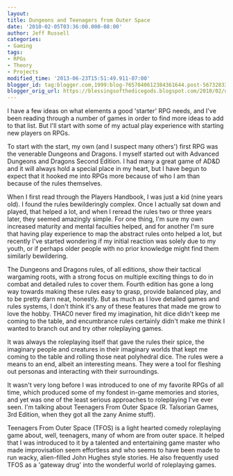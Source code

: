```yaml
---
layout:  
title: Dungeons and Teenagers from Outer Space
date: '2010-02-05T03:36:00.000-08:00'
author: Jeff Russell
categories:
- Gaming
tags:
- RPGs
- Theory
- Projects
modified_time: '2013-06-23T15:51:49.911-07:00'
blogger_id: tag:blogger.com,1999:blog-7657840612384361644.post-5673283396525169209
blogger_orig_url: https://blessingsofthedicegods.blogspot.com/2010/02/dungeons-and-teenagers-from-outer-space.html
---
```


I have a few ideas on what elements a good 'starter' RPG needs, and I've been reading through a number of games in order to find more ideas to add to that list. But I'll start with some of my actual play experience with starting new players on RPGs.  
  
To start with the start, my own (and I suspect many others') first RPG was the venerable Dungeons and Dragons. I myself started out with Advanced Dungeons and Dragons Second Edition. I had many a great game of AD&D and it will always hold a special place in my heart, but I have begun to expect that it hooked me into RPGs more because of who I am than because of the rules themselves.  
  
When I first read through the Players Handbook, I was just a kid (nine years old). I found the rules bewilderingly complex. Once I actually sat down and played, that helped a lot, and when I reread the rules two or three years later, they seemed amazingly simple. For one thing, I'm sure my own increased maturity and mental faculties helped, and for another I'm sure that having play experience to map the abstract rules onto helped a lot, but recently I've started wondering if my initial reaction was solely due to my youth, or if perhaps older people with no prior knowledge might find them similarly bewildering.  
  
The Dungeons and Dragons rules, of all editions, show their tactical wargaming roots, with a strong focus on multiple exciting things to do in combat and detailed rules to cover them. Fourth edition has gone a long way towards making these rules easy to grasp, provide balanced play, and to be pretty darn neat, honestly. But as much as I love detailed games and rules systems, I don't think it's any of these features that made me grow to love the hobby. THAC0 never fired my imagination, hit dice didn't keep me coming to the table, and encumbrance rules certainly didn't make me think I wanted to branch out and try other roleplaying games.  
  
It was always the roleplaying itself that gave the rules their spice, the imaginary people and creatures in their imaginary worlds that kept me coming to the table and rolling those neat polyhedral dice. The rules were a means to an end, albeit an interesting means. They were a tool for fleshing out personas and interacting with their surroundings.  
  
It wasn't very long before I was introduced to one of my favorite RPGs of all time, which produced some of my fondest in-game memories and stories, and yet was one of the least serious approaches to roleplaying I've ever seen. I'm talking about Teenagers From Outer Space (R. Talsorian Games, 3rd Edition, when they got all the zany Anime stuff).  
  
Teenagers From Outer Space (TFOS) is a light hearted comedy roleplaying game about, well, teenagers, many of whom are from outer space. It helped that I was introduced to it by a talented and entertaining game master who made improvisation seem effortless and who seems to have been made to run wacky, alien-filled John Hughes style stories. He also frequently used TFOS as a 'gateway drug' into the wonderful world of roleplaying games. 

